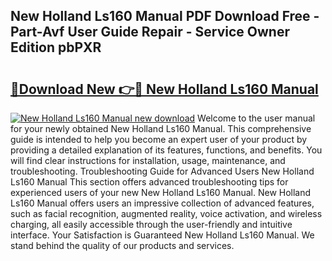 ## New Holland Ls160 Manual PDF Download Free - Part-Avf User Guide Repair - Service Owner Edition pbPXR

# <h2><a href="http://bc96034.oget.top/?id=New+Holland+Ls160+Manual">🔗Download New 👉🔴 New Holland Ls160 Manual</a></h2>

[![New Holland Ls160 Manual new download](https://i.imgur.com/5g1atiW.png)](http://bc96034.oget.top/?id=New+Holland+Ls160+Manual)
Welcome to the user manual for your newly obtained New Holland Ls160 Manual. This comprehensive guide is intended to help you become an expert user of your product by providing a detailed explanation of its features, functions, and benefits. You will find clear instructions for installation, usage, maintenance, and troubleshooting. Troubleshooting Guide for Advanced Users New Holland Ls160 Manual This section offers advanced troubleshooting tips for experienced users of your new New Holland Ls160 Manual. New Holland Ls160 Manual offers users an impressive collection of advanced features, such as facial recognition, augmented reality, voice activation, and wireless charging, all easily accessible through the user-friendly and intuitive interface. Your Satisfaction is Guaranteed New Holland Ls160 Manual. We stand behind the quality of our products and services.
